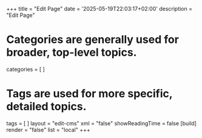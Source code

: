 +++
title = "Edit Page"
date = '2025-05-19T22:03:17+02:00'
description = "Edit Page"
# Categories are generally used for broader, top-level topics.
categories = [
]
# Tags are used for more specific, detailed topics.
tags = [
]
layout = "edit-cms"
xml = "false"
showReadingTime = false
[build]
render = "false"
list = "local"
+++
